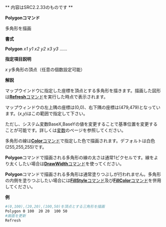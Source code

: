 ** 内容はSRC2.2.33のものです **

**Polygonコマンド**

多角形を描画

**書式**

**Polygon** *x1 y1 x2 y2 x3 y3* ……

**指定項目説明**

*x y*多角形の頂点（任意の個数設定可能）

**解説**

マップウインドウに指定した座標を頂点とする多角形を描きます。描画した図形は[**Refresh**コマンド](Refreshコマンド.md)を実行した時点で表示されます。

マップウィンドウの左上隅の座標は(0,0)、右下隅の座標は(479,479)となっています。(*x*,*y*)はこの範囲で指定して下さい。

ただし、システム変数BaseX,BaseYの値を変更することで基準位置を変更することが可能です。詳しくは[変数](変数.md)のページを参照してください。

多角形の線は[**Color**コマンド](Colorコマンド.md)で指定した色で描画されます。デフォルトは白色(255,255,255)です。

**Polygon**コマンドで描画される多角形の線の太さは通常1ピクセルです。線をより太くしたい場合は[**DrawWidth**コマンド](DrawWidthコマンド.md)を使ってください。

**Polygon**コマンドで描画される多角形は通常塗りつぶしが行われません。多角形の内側を塗りつぶしたい場合には[**FillStyle**コマンド](FillStyleコマンド.md)及び[**FillColor**コマンド](FillColorコマンド.md)を併用してください。

**例**
```sh
#(0,100),(20,20),(100,50)を頂点とする三角形を描画
Polygon 0 100  20 20  100 50
#画面を更新
Refresh
```

